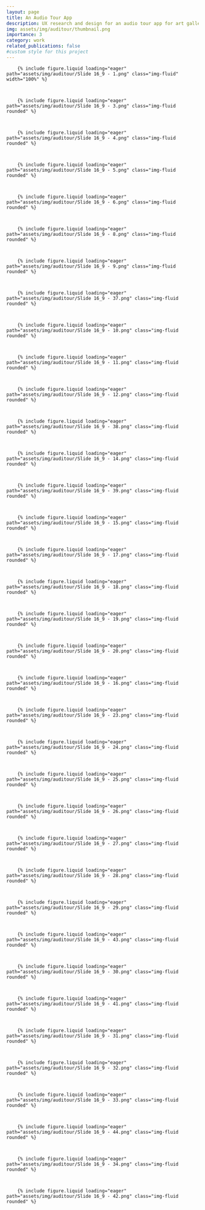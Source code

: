 ```yaml
---
layout: page
title: An Audio Tour App
description: UX research and design for an audio tour app for art galleries. 
img: assets/img/auditour/thumbnail.png
importance: 3
category: work
related_publications: false
#custom style for this project
---
```

<style>
  .img-fluid {
    border: 1px solid #3d3d3d;
  }
</style>
    
        {% include figure.liquid loading="eager" path="assets/img/auditour/Slide 16_9 - 1.png" class="img-fluid" width="100%" %}
   

  
        {% include figure.liquid loading="eager" path="assets/img/auditour/Slide 16_9 - 3.png" class="img-fluid rounded" %}
 

 
        {% include figure.liquid loading="eager" path="assets/img/auditour/Slide 16_9 - 4.png" class="img-fluid rounded" %}
  


        {% include figure.liquid loading="eager" path="assets/img/auditour/Slide 16_9 - 5.png" class="img-fluid rounded" %}
  

    
        {% include figure.liquid loading="eager" path="assets/img/auditour/Slide 16_9 - 6.png" class="img-fluid rounded" %}


    
        {% include figure.liquid loading="eager" path="assets/img/auditour/Slide 16_9 - 8.png" class="img-fluid rounded" %}


    
        {% include figure.liquid loading="eager" path="assets/img/auditour/Slide 16_9 - 9.png" class="img-fluid rounded" %}
    

    
        {% include figure.liquid loading="eager" path="assets/img/auditour/Slide 16_9 - 37.png" class="img-fluid rounded" %}
    

    
        {% include figure.liquid loading="eager" path="assets/img/auditour/Slide 16_9 - 10.png" class="img-fluid rounded" %}
    

    
        {% include figure.liquid loading="eager" path="assets/img/auditour/Slide 16_9 - 11.png" class="img-fluid rounded" %}
    

    
        {% include figure.liquid loading="eager" path="assets/img/auditour/Slide 16_9 - 12.png" class="img-fluid rounded" %}
    

    
        {% include figure.liquid loading="eager" path="assets/img/auditour/Slide 16_9 - 38.png" class="img-fluid rounded" %}
    

    
        {% include figure.liquid loading="eager" path="assets/img/auditour/Slide 16_9 - 14.png" class="img-fluid rounded" %}
    

    
        {% include figure.liquid loading="eager" path="assets/img/auditour/Slide 16_9 - 39.png" class="img-fluid rounded" %}
    

    
        {% include figure.liquid loading="eager" path="assets/img/auditour/Slide 16_9 - 15.png" class="img-fluid rounded" %}



        {% include figure.liquid loading="eager" path="assets/img/auditour/Slide 16_9 - 17.png" class="img-fluid rounded" %}



        {% include figure.liquid loading="eager" path="assets/img/auditour/Slide 16_9 - 18.png" class="img-fluid rounded" %}



        {% include figure.liquid loading="eager" path="assets/img/auditour/Slide 16_9 - 19.png" class="img-fluid rounded" %}



        {% include figure.liquid loading="eager" path="assets/img/auditour/Slide 16_9 - 20.png" class="img-fluid rounded" %}



        {% include figure.liquid loading="eager" path="assets/img/auditour/Slide 16_9 - 16.png" class="img-fluid rounded" %}



        {% include figure.liquid loading="eager" path="assets/img/auditour/Slide 16_9 - 23.png" class="img-fluid rounded" %}



        {% include figure.liquid loading="eager" path="assets/img/auditour/Slide 16_9 - 24.png" class="img-fluid rounded" %}



        {% include figure.liquid loading="eager" path="assets/img/auditour/Slide 16_9 - 25.png" class="img-fluid rounded" %}



        {% include figure.liquid loading="eager" path="assets/img/auditour/Slide 16_9 - 26.png" class="img-fluid rounded" %}



        {% include figure.liquid loading="eager" path="assets/img/auditour/Slide 16_9 - 27.png" class="img-fluid rounded" %}



        {% include figure.liquid loading="eager" path="assets/img/auditour/Slide 16_9 - 28.png" class="img-fluid rounded" %}


        
        {% include figure.liquid loading="eager" path="assets/img/auditour/Slide 16_9 - 29.png" class="img-fluid rounded" %}



        {% include figure.liquid loading="eager" path="assets/img/auditour/Slide 16_9 - 43.png" class="img-fluid rounded" %}



        {% include figure.liquid loading="eager" path="assets/img/auditour/Slide 16_9 - 30.png" class="img-fluid rounded" %}



        {% include figure.liquid loading="eager" path="assets/img/auditour/Slide 16_9 - 41.png" class="img-fluid rounded" %}



        {% include figure.liquid loading="eager" path="assets/img/auditour/Slide 16_9 - 31.png" class="img-fluid rounded" %}



        {% include figure.liquid loading="eager" path="assets/img/auditour/Slide 16_9 - 32.png" class="img-fluid rounded" %}


        
        {% include figure.liquid loading="eager" path="assets/img/auditour/Slide 16_9 - 33.png" class="img-fluid rounded" %}



        {% include figure.liquid loading="eager" path="assets/img/auditour/Slide 16_9 - 44.png" class="img-fluid rounded" %}



        {% include figure.liquid loading="eager" path="assets/img/auditour/Slide 16_9 - 34.png" class="img-fluid rounded" %}



        {% include figure.liquid loading="eager" path="assets/img/auditour/Slide 16_9 - 42.png" class="img-fluid rounded" %}



    